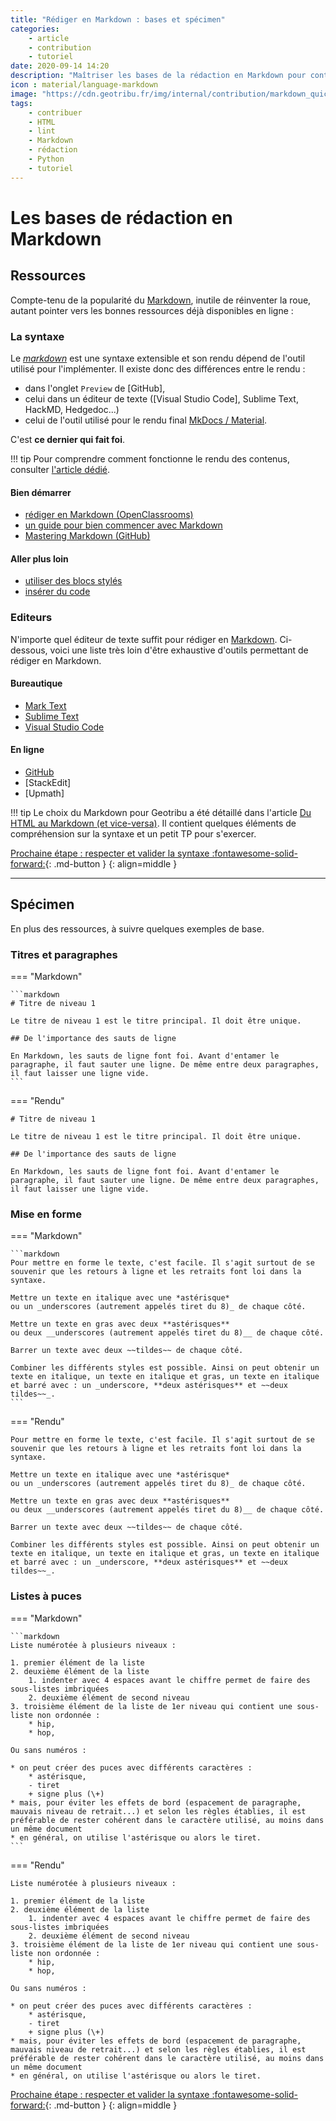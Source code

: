 ```yaml
---
title: "Rédiger en Markdown : bases et spécimen"
categories:
    - article
    - contribution
    - tutoriel
date: 2020-09-14 14:20
description: "Maîtriser les bases de la rédaction en Markdown pour contribuer à Geotribu et exemples de mise en forme."
icon : material/language-markdown
image: "https://cdn.geotribu.fr/img/internal/contribution/markdown_quick_exemple_rendu.png"
tags:
    - contribuer
    - HTML
    - lint
    - Markdown
    - rédaction
    - Python
    - tutoriel
---
```


# Les bases de rédaction en Markdown

## Ressources

Compte-tenu de la popularité du [Markdown], inutile de réinventer la roue, autant pointer vers les bonnes ressources déjà disponibles en ligne :

### La syntaxe

Le _[markdown]_ est une syntaxe extensible et son rendu dépend de l'outil utilisé pour l'implémenter. Il existe donc des différences entre le rendu :

- dans l'onglet `Preview` de [GitHub],
- celui dans un éditeur de texte ([Visual Studio Code], Sublime Text, HackMD, Hedgedoc...)
- celui de l'outil utilisé pour le rendu final [MkDocs / Material](https://squidfunk.github.io/mkdocs-material/).

C'est **ce dernier qui fait foi**.

!!! tip
    Pour comprendre comment fonctionne le rendu des contenus, consulter [l'article dédié](/internal/markdown_engine/).

#### Bien démarrer

- [rédiger en Markdown (OpenClassrooms)](https://openclassrooms.com/fr/courses/1304236-redigez-en-markdown/)
- [un guide pour bien commencer avec Markdown](https://blog.wax-o.com/2014/04/tutoriel-un-guide-pour-bien-commencer-avec-markdown/)
- [Mastering Markdown (GitHub)](https://guides.github.com/features/mastering-markdown/)

#### Aller plus loin

- [utiliser des blocs stylés](https://squidfunk.github.io/mkdocs-material/reference/admonitions/)
- [insérer du code](https://squidfunk.github.io/mkdocs-material/reference/code-blocks/)

### Editeurs

N'importe quel éditeur de texte suffit pour rédiger en [Markdown]. Ci-dessous, voici une liste très loin d'être exhaustive d'outils permettant de rédiger en Markdown.

#### Bureautique

- [Mark Text](https://github.com/marktext/marktext#download-and-installation)
- [Sublime Text](https://putaindecode.io/articles/sublime-text-en-tant-qu-editeur-markdown/)
- [Visual Studio Code](https://code.visualstudio.com/docs/languages/markdown)

#### En ligne

- [GitHub](https://docs.github.com/en/github/writing-on-github)
- [StackEdit]
- [Upmath]

!!! tip
    Le choix du Markdown pour Geotribu a été détaillé dans l'article [Du HTML au Markdown (et vice-versa)](/articles/2020/2020-09-11_html2markdown/). Il contient quelques éléments de compréhension sur la syntaxe et un petit TP pour s'exercer.

[Prochaine étape : respecter et valider la syntaxe :fontawesome-solid-forward:](/guides/markdown_quality/){: .md-button }
{: align=middle }

----

## Spécimen

En plus des ressources, à suivre quelques exemples de base.

### Titres et paragraphes

<!-- markdownlint-disable MD046 -->
=== "Markdown"

    ```markdown
    # Titre de niveau 1

    Le titre de niveau 1 est le titre principal. Il doit être unique.

    ## De l'importance des sauts de ligne

    En Markdown, les sauts de ligne font foi. Avant d'entamer le paragraphe, il faut sauter une ligne. De même entre deux paragraphes, il faut laisser une ligne vide.
    ```

=== "Rendu"

    # Titre de niveau 1

    Le titre de niveau 1 est le titre principal. Il doit être unique.

    ## De l'importance des sauts de ligne

    En Markdown, les sauts de ligne font foi. Avant d'entamer le paragraphe, il faut sauter une ligne. De même entre deux paragraphes, il faut laisser une ligne vide.

### Mise en forme

=== "Markdown"

    ```markdown
    Pour mettre en forme le texte, c'est facile. Il s'agit surtout de se souvenir que les retours à ligne et les retraits font loi dans la syntaxe.

    Mettre un texte en italique avec une *astérisque*
    ou un _underscores (autrement appelés tiret du 8)_ de chaque côté.

    Mettre un texte en gras avec deux **astérisques**
    ou deux __underscores (autrement appelés tiret du 8)__ de chaque côté.

    Barrer un texte avec deux ~~tildes~~ de chaque côté.

    Combiner les différents styles est possible. Ainsi on peut obtenir un texte en italique, un texte en italique et gras, un texte en italique et barré avec : un _underscore, **deux astérisques** et ~~deux tildes~~_.
    ```

=== "Rendu"

    Pour mettre en forme le texte, c'est facile. Il s'agit surtout de se souvenir que les retours à ligne et les retraits font loi dans la syntaxe.

    Mettre un texte en italique avec une *astérisque*
    ou un _underscores (autrement appelés tiret du 8)_ de chaque côté.

    Mettre un texte en gras avec deux **astérisques**
    ou deux __underscores (autrement appelés tiret du 8)__ de chaque côté.

    Barrer un texte avec deux ~~tildes~~ de chaque côté.

    Combiner les différents styles est possible. Ainsi on peut obtenir un texte en italique, un texte en italique et gras, un texte en italique et barré avec : un _underscore, **deux astérisques** et ~~deux tildes~~_.

### Listes à puces

=== "Markdown"

    ```markdown
    Liste numérotée à plusieurs niveaux :

    1. premier élément de la liste
    2. deuxième élément de la liste
        1. indenter avec 4 espaces avant le chiffre permet de faire des sous-listes imbriquées
        2. deuxième élément de second niveau
    3. troisième élément de la liste de 1er niveau qui contient une sous-liste non ordonnée :
        * hip,
        * hop,

    Ou sans numéros :

    * on peut créer des puces avec différents caractères :
        * astérisque,
        - tiret
        + signe plus (\+)
    * mais, pour éviter les effets de bord (espacement de paragraphe, mauvais niveau de retrait...) et selon les règles établies, il est préférable de rester cohérent dans le caractère utilisé, au moins dans un même document
    * en général, on utilise l'astérisque ou alors le tiret.
    ```

=== "Rendu"

    Liste numérotée à plusieurs niveaux :

    1. premier élément de la liste
    2. deuxième élément de la liste
        1. indenter avec 4 espaces avant le chiffre permet de faire des sous-listes imbriquées
        2. deuxième élément de second niveau
    3. troisième élément de la liste de 1er niveau qui contient une sous-liste non ordonnée :
        * hip,
        * hop,

    Ou sans numéros :

    * on peut créer des puces avec différents caractères :
        * astérisque,
        - tiret
        + signe plus (\+)
    * mais, pour éviter les effets de bord (espacement de paragraphe, mauvais niveau de retrait...) et selon les règles établies, il est préférable de rester cohérent dans le caractère utilisé, au moins dans un même document
    * en général, on utilise l'astérisque ou alors le tiret.
<!-- markdownlint-enable MD046 -->

[Prochaine étape : respecter et valider la syntaxe :fontawesome-solid-forward:](/guides/markdown_quality/){: .md-button }
{: align=middle }

<!-- Hyperlinks references -->
[Markdown]: https://daringfireball.net/projects/markdown/
